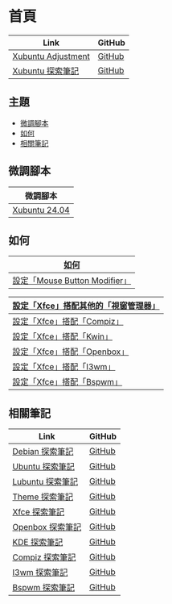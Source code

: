 

# 首頁

| Link | GitHub |
| ---- | ------ |
| [Xubuntu Adjustment](https://samwhelp.github.io/xubuntu-adjustment/) | [GitHub](https://github.com/samwhelp/xubuntu-adjustment) |
| [Xubuntu 探索筆記](https://samwhelp.github.io/note-about-xubuntu/) | [GitHub](https://github.com/samwhelp/note-about-xubuntu) |




## 主題

* [微調腳本](#微調腳本)
* [如何](#如何)
* [相關筆記](#相關筆記)




## 微調腳本

| 微調腳本 |
| -------- |
| [Xubuntu 24.04](https://github.com/samwhelp/xubuntu-adjustment/tree/main/prototype/main) |




## 如何

| [如何](https://samwhelp.github.io/note-about-xubuntu/read/howto.html) |
| ------- |
| [設定「Mouse Button Modifier」](https://samwhelp.github.io/note-about-xubuntu/read/howto/config-mouse-button-modifier.html) |



| [設定「Xfce」搭配其他的「視窗管理器」](https://samwhelp.github.io/note-about-xubuntu/read/howto/xfce-with-wm.html) |
| ------- |
| [設定「Xfce」搭配「Compiz」](https://samwhelp.github.io/note-about-xubuntu/read/howto/xfce-with-wm/xfce-with-compiz.html) |
| [設定「Xfce」搭配「Kwin」](https://samwhelp.github.io/note-about-xubuntu/read/howto/xfce-with-wm/xfce-with-kwin.html) |
| [設定「Xfce」搭配「Openbox」](https://samwhelp.github.io/note-about-xubuntu/read/howto/xfce-with-wm/xfce-with-openbox.html) |
| [設定「Xfce」搭配「I3wm」](https://samwhelp.github.io/note-about-xubuntu/read/howto/xfce-with-wm/xfce-with-i3wm.html) |
| [設定「Xfce」搭配「Bspwm」](https://samwhelp.github.io/note-about-xubuntu/read/howto/xfce-with-wm/xfce-with-bspwm.html) |




## 相關筆記

| Link | GitHub |
| ---- | ------ |
| [Debian 探索筆記](https://samwhelp.github.io/note-about-debian/) | [GitHub](https://github.com/samwhelp/note-about-debian) |
| [Ubuntu 探索筆記](https://samwhelp.github.io/note-about-ubuntu/) | [GitHub](https://github.com/samwhelp/note-about-ubuntu) |
| [Lubuntu 探索筆記](https://samwhelp.github.io/note-about-lubuntu/) | [GitHub](https://github.com/samwhelp/note-about-lubuntu) |
| [Theme 探索筆記](https://samwhelp.github.io/note-about-theme/) | [GitHub](https://github.com/samwhelp/note-about-theme) |
| [Xfce 探索筆記](https://samwhelp.github.io/note-about-xfce/) | [GitHub](https://github.com/samwhelp/note-about-xfce) |
| [Openbox 探索筆記](https://samwhelp.github.io/note-about-openbox/) | [GitHub](https://github.com/samwhelp/note-about-openbox) |
| [KDE 探索筆記](https://samwhelp.github.io/note-about-kde/) | [GitHub](https://github.com/samwhelp/note-about-kde) |
| [Compiz 探索筆記](https://samwhelp.github.io/note-about-compiz/) | [GitHub](https://github.com/samwhelp/note-about-compiz) |
| [I3wm 探索筆記](https://samwhelp.github.io/note-about-i3wm/) | [GitHub](https://github.com/samwhelp/note-about-i3wm) |
| [Bspwm 探索筆記](https://samwhelp.github.io/note-about-bspwm/) | [GitHub](https://github.com/samwhelp/note-about-bspwm) |
